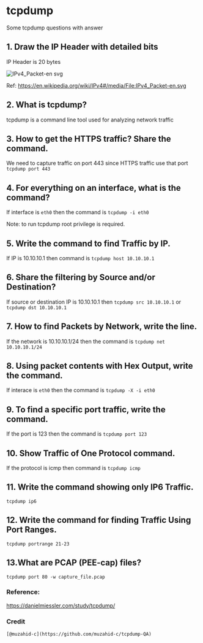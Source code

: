 <!-- @format -->

# tcpdump

Some tcpdump questions with answer

## 1. Draw the IP Header with detailed bits

IP Header is 20 bytes

![IPv4_Packet-en svg](https://user-images.githubusercontent.com/36810834/153740999-03eb3c3a-3b8f-4bb1-96c0-42994485febc.png)

Ref:
https://en.wikipedia.org/wiki/IPv4#/media/File:IPv4_Packet-en.svg

## 2. What is tcpdump?

tcpdump is a command line tool used for analyzing network traffic

## 3. How to get the HTTPS traffic? Share the command.

We need to capture traffic on port 443 since HTTPS traffic use that port
`tcpdump port 443`

## 4. For everything on an interface, what is the command?

If interface is `eth0` then the command is
`tcpdump -i eth0`

Note: to run tcpdump root privilege is required.

## 5. Write the command to find Traffic by IP.

If IP is 10.10.10.1 then command is
`tcpdump host 10.10.10.1`

## 6. Share the filtering by Source and/or Destination?

If source or destination IP is 10.10.10.1 then
`tcpdump src 10.10.10.1`
or
`tcpdump dst 10.10.10.1`

## 7. How to find Packets by Network, write the line.

If the network is 10.10.10.1/24 then the command is
`tcpdump net 10.10.10.1/24`

## 8. Using packet contents with Hex Output, write the command.

If interace is `eth0` then the command is
`tcpdump -X -i eth0`

## 9. To find a specific port traffic, write the command.

If the port is 123 then the command is
`tcpdump port 123`

## 10. Show Traffic of One Protocol command.

If the protocol is icmp then command is
`tcpdump icmp`

## 11. Write the command showing only IP6 Traffic.

`tcpdump ip6`

## 12. Write the command for finding Traffic Using Port Ranges.

    tcpdump portrange 21-23

## 13.What are PCAP (PEE-cap) files?

    tcpdump port 80 -w capture_file.pcap

### Reference:

https://danielmiessler.com/study/tcpdump/

### Credit

    [@muzahid-c](https://github.com/muzahid-c/tcpdump-QA)
